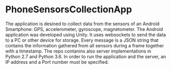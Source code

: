 # PhoneSensorsCollectionApp

The application is desined to collect data from the sensors of an Android Smartphone: GPS, accelerometer, gyroscope, magnetometer.
The Android application was developed using Unity. It uses websockets to send the data to a PC or other device for storage.
Every message is a JSON string that contains the information gathered from all sensors during a frame together with a timestamp.
The repo contanins also server implementations in Python 2.7 and Python 3.6. 
In order to run the application and the server, an IP address and a Port number must be specified.
